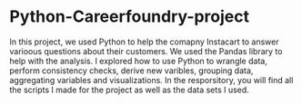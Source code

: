 # Python-Careerfoundry-project

In this project, we used Python to help the comapny Instacart to answer varioous questions about their customers. We used the Pandas library to help with the analysis. I explored how to use Python to wrangle data, perform consistency checks, derive new varibles, grouping data, aggregating variables and visualizations. In the resporsitory, you will find all the scripts I made for the project as well as the data sets I used.
